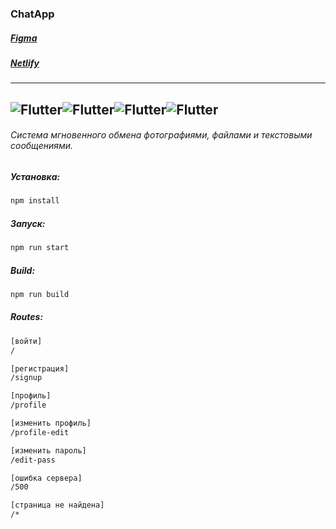 ### ChatApp 
##### [Figma](https://www.figma.com/file/u6Vu7OrvcNTqu62rYSDhs8/Chatapp?node-id=0%3A1&t=tCou8vxpVqj3yNLO-1)
##### [Netlify](https://deploy--precious-tulumba-3fcc9b.netlify.app)
---
![Flutter](https://img.shields.io/badge/JavaScript-F4E018/?style=for-the-badge&logo=javascript&logoColor=white&color=F4E018)![Flutter](https://img.shields.io/badge/Handlebars-E54C24/?style=for-the-badge&logo=handlebars&logoColor=white&color=E54C24)![Flutter](https://img.shields.io/badge/Scss-CF649B/?style=for-the-badge&logo=scss&logoColor=white&color=CF649B)![Flutter](https://img.shields.io/badge/Express-CF649B/?style=for-the-badge&logo=express&logoColor=white&color=35b16a)
---
######  Система мгновенного обмена фотографиями, файлами и текстовыми сообщениями.
##### Установка:

```bash
npm install 
```

##### Запуск:

```bash
npm run start 
```
##### Build:

```bash
npm run build 
```

##### Routes:

```bash
[войти]
/  

[регистрация]
/signup 

[профиль]
/profile

[изменить профиль]
/profile-edit

[изменить пароль]
/edit-pass

[ошибка сервера]
/500

[страница не найдена]
/* 
```